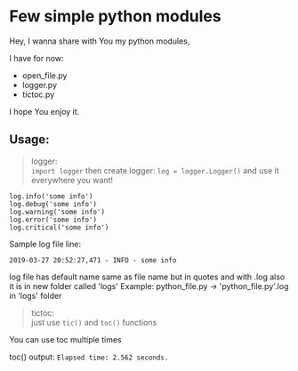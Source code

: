 # Few simple python modules

Hey, I wanna share with You my python modules,

I have for now:
* open_file.py
* logger.py
* tictoc.py

I hope You enjoy it.

## Usage:
> logger: <br />
`import logger`
then create logger:
`log = logger.Logger()`
and use it everywhere you want!
```
log.info('some info')
log.debug('some info')
log.warning('some info')
log.error('some info')
log.critical('some info')
```

Sample log file line:

`2019-03-27 20:52:27,471 - INFO - some info`

log file has default name same as file name but in quotes and with .log
also it is in new folder called 'logs'
Example: python_file.py -> 'python_file.py'.log in 'logs' folder

> tictoc: <br />
just use
`tic()`
and
`toc()`
functions

You can use toc multiple times

toc() output:
`Elapsed time: 2.562 seconds.`
